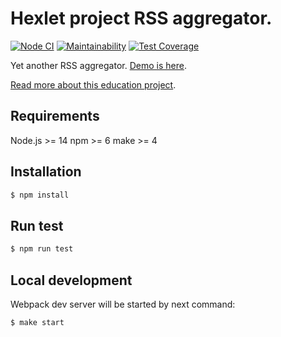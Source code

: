 # Hexlet project RSS aggregator.

[![Node CI](https://github.com/bondiano/frontend-project-lvl3/workflows/Node%20CI/badge.svg)](https://github.com/bondiano/frontend-project-lvl3/actions)
[![Maintainability](https://api.codeclimate.com/v1/badges/06657859d26991aa14c4/maintainability)](https://codeclimate.com/github/bondiano/frontend-project-lvl3/maintainability) [![Test Coverage](https://api.codeclimate.com/v1/badges/06657859d26991aa14c4/test_coverage)](https://codeclimate.com/github/bondiano/frontend-project-lvl3/test_coverage)

Yet another RSS aggregator. [Demo is here](https://frontend-project-lvl3-ruddy.vercel.app/).

[Read more about this education project](https://ru.hexlet.io/professions/frontend/projects/11).

## Requirements

Node.js >= 14
npm >= 6
make >= 4

## Installation

```bash
$ npm install
```

## Run test

```bash
$ npm run test
```

## Local development

Webpack dev server will be started by next command:

```bash
$ make start
```
